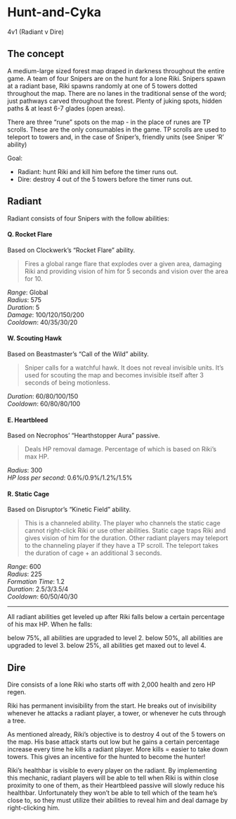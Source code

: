 # Hunt-and-Cyka
4v1 (Radiant v Dire)

## The concept 

A medium-large sized forest map draped in darkness throughout the entire game. A team of four Snipers are on the hunt for a lone Riki. Snipers spawn at a radiant base, Riki spawns randomly at one of 5 towers dotted throughout the map. There are no lanes in the traditional sense of the word; just pathways carved throughout the forest. Plenty of juking spots, hidden paths & at least 6-7 glades (open areas). 

There are three “rune” spots on the map - in the place of runes are TP scrolls. These are the only consumables in the game. TP scrolls are used to teleport to towers and, in the case of Sniper’s, friendly units (see Sniper ‘R’ ability)

Goal:

* Radiant: hunt Riki and kill him before the timer runs out. 
* Dire: destroy 4 out of the 5 towers before the timer runs out.

## Radiant

Radiant consists of four Snipers with the follow abilities:

#### Q. Rocket Flare

Based on Clockwerk’s “Rocket Flare” ability.

> Fires a global range flare that explodes over a given area, damaging Riki and providing vision of him for 5 seconds and vision over the area for 10.

_Range_: Global<br/>
_Radius_: 575<br/>
_Duration_: 5<br/>
_Damage_: 100/120/150/200<br/>
_Cooldown_: 40/35/30/20<br/>

#### W. Scouting Hawk

Based on Beastmaster’s “Call of the Wild” ability.

> Sniper calls for a watchful hawk. It does not reveal invisible units. It’s used for scouting the map and becomes invisible itself after 3 seconds of being motionless. 

_Duration_: 60/80/100/150<br/>
_Cooldown_: 60/80/80/100

#### E. Heartbleed

Based on Necrophos’ “Hearthstopper Aura” passive.

> Deals HP removal damage. Percentage of which is based on Riki’s max HP.

_Radius_: 300<br/>
_HP loss per second_: 0.6%/0.9%/1.2%/1.5%

#### R. Static Cage

Based on Disruptor’s “Kinetic Field” ability.

> This is a channeled ability. The player who channels the static cage cannot right-click Riki or use other abilities. Static cage traps Riki and gives vision of him for the duration. Other radiant players may teleport to the channeling player if they have a TP scroll. The teleport takes the duration of cage + an additional 3 seconds.

_Range_: 600<br/>
_Radius_: 225<br/>
_Formation Time_: 1.2<br/>
_Duration_: 2.5/3/3.5/4<br/>
_Cooldown_: 60/50/40/30

---

All radiant abilities get leveled up after Riki falls below a certain percentage of his max HP. When he falls:

below 75%, all abilities are upgraded to level 2.
below 50%, all abilities are upgraded to level 3.
below 25%, all abilities get maxed out to level 4.

## Dire

Dire consists of a lone Riki who starts off with 2,000 health and zero HP regen.

Riki has permanent invisibility from the start. He breaks out of invisibility whenever he attacks a radiant player, a tower, or whenever he cuts through a tree.

As mentioned already, Riki’s objective is to destroy 4 out of the 5 towers on the map. His base attack starts out low but he gains a certain percentage increase every time he kills a radiant player. More kills = easier to take down towers. This gives an incentive for the hunted to become the hunter!

Riki’s healthbar is visible to every player on the radiant. By implementing this mechanic, radiant players will be able to tell when Riki is within close proximity to one of them, as their Heartbleed passive will slowly reduce his healthbar. Unfortunately they won’t be able to tell which of the team he’s close to, so they must utilize their abilities to reveal him and deal damage by right-clicking him.
